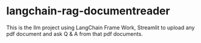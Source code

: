 # langchain-rag-documentreader
This is the llm project using LangChain Frame Work, Streamlit to upload any pdf document and ask Q &amp; A from that pdf documents.
